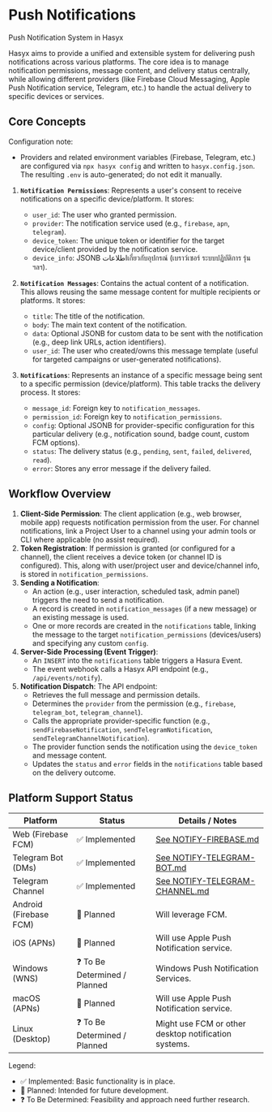 # Push Notifications

Push Notification System in Hasyx

Hasyx aims to provide a unified and extensible system for delivering push notifications across various platforms. The core idea is to manage notification permissions, message content, and delivery status centrally, while allowing different providers (like Firebase Cloud Messaging, Apple Push Notification service, Telegram, etc.) to handle the actual delivery to specific devices or services.

## Core Concepts
Configuration note:
- Providers and related environment variables (Firebase, Telegram, etc.) are configured via `npx hasyx config` and written to `hasyx.config.json`. The resulting `.env` is auto-generated; do not edit it manually.

1.  **`Notification Permissions`**: Represents a user's consent to receive notifications on a specific device/platform. It stores:
    *   `user_id`: The user who granted permission.
    *   `provider`: The notification service used (e.g., `firebase`, `apn`, `telegram`).
    *   `device_token`: The unique token or identifier for the target device/client provided by the notification service.
    *   `device_info`: JSONB اطلاعاتเกี่ยวกับอุปกรณ์ (เบราว์เซอร์ ระบบปฏิบัติการ รุ่น ฯลฯ).

2.  **`Notification Messages`**: Contains the actual content of a notification. This allows reusing the same message content for multiple recipients or platforms. It stores:
    *   `title`: The title of the notification.
    *   `body`: The main text content of the notification.
    *   `data`: Optional JSONB for custom data to be sent with the notification (e.g., deep link URLs, action identifiers).
    *   `user_id`: The user who created/owns this message template (useful for targeted campaigns or user-generated notifications).

3.  **`Notifications`**: Represents an instance of a specific message being sent to a specific permission (device/platform). This table tracks the delivery process. It stores:
    *   `message_id`: Foreign key to `notification_messages`.
    *   `permission_id`: Foreign key to `notification_permissions`.
    *   `config`: Optional JSONB for provider-specific configuration for this particular delivery (e.g., notification sound, badge count, custom FCM options).
    *   `status`: The delivery status (e.g., `pending`, `sent`, `failed`, `delivered`, `read`).
    *   `error`: Stores any error message if the delivery failed.

## Workflow Overview

1.  **Client-Side Permission**: The client application (e.g., web browser, mobile app) requests notification permission from the user. For channel notifications, link a Project User to a channel using your admin tools or CLI where applicable (no assist required).
2.  **Token Registration**: If permission is granted (or configured for a channel), the client receives a device token (or channel ID is configured). This, along with user/project user and device/channel info, is stored in `notification_permissions`.
3.  **Sending a Notification**:
    *   An action (e.g., user interaction, scheduled task, admin panel) triggers the need to send a notification.
    *   A record is created in `notification_messages` (if a new message) or an existing message is used.
    *   One or more records are created in the `notifications` table, linking the message to the target `notification_permissions` (devices/users) and specifying any custom `config`.
4.  **Server-Side Processing (Event Trigger)**:
    *   An `INSERT` into the `notifications` table triggers a Hasura Event.
    *   The event webhook calls a Hasyx API endpoint (e.g., `/api/events/notify`).
5.  **Notification Dispatch**: The API endpoint:
    *   Retrieves the full message and permission details.
    *   Determines the `provider` from the permission (e.g., `firebase`, `telegram_bot`, `telegram_channel`).
    *   Calls the appropriate provider-specific function (e.g., `sendFirebaseNotification`, `sendTelegramNotification`, `sendTelegramChannelNotification`).
    *   The provider function sends the notification using the `device_token` and message content.
    *   Updates the `status` and `error` fields in the `notifications` table based on the delivery outcome.

## Platform Support Status

| Platform              | Status                        | Details / Notes                                     |
| --------------------- | ----------------------------- | --------------------------------------------------- |
| Web (Firebase FCM)    | ✅ Implemented                | [See NOTIFY-FIREBASE.md](NOTIFY-FIREBASE.md)        |
| Telegram Bot (DMs)    | ✅ Implemented                | [See NOTIFY-TELEGRAM-BOT.md](NOTIFY-TELEGRAM-BOT.md)| 
| Telegram Channel      | ✅ Implemented                | [See NOTIFY-TELEGRAM-CHANNEL.md](NOTIFY-TELEGRAM-CHANNEL.md) |
| Android (Firebase FCM)| 🚧 Planned                    | Will leverage FCM.                                  |
| iOS (APNs)            | 🚧 Planned                    | Will use Apple Push Notification service.             |
| Windows (WNS)         | ❓ To Be Determined / Planned | Windows Push Notification Services.                 |
| macOS (APNs)          | 🚧 Planned                    | Will use Apple Push Notification service.             |
| Linux (Desktop)       | ❓ To Be Determined / Planned | Might use FCM or other desktop notification systems.|

Legend:
*   ✅ Implemented: Basic functionality is in place.
*   🚧 Planned: Intended for future development.
*   ❓ To Be Determined: Feasibility and approach need further research.
